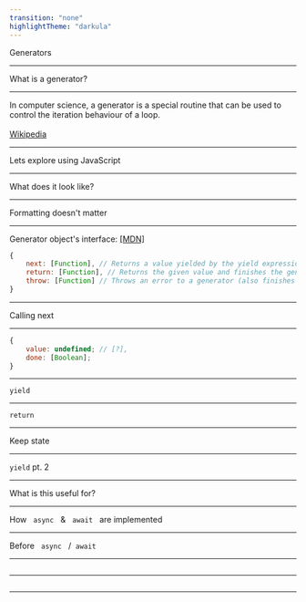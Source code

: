 ```yaml
---
transition: "none"
highlightTheme: "darkula"
---
```


Generators

<!-- I occasionally run into generators and forget how they work and what they do -->

---

What is a generator?

<!-- What are they -->
<!-- Wikipedia says that -->

---

<!-- .slide: style="text-align: left;" -->

In computer science, a generator is a special routine that can be used to control the iteration behaviour of a loop.
<br />
<br />
[Wikipedia](http://tiny.cc/zv4azy)

<!-- A bit dense. I know what an iterator is but what does this mean? -->
<!-- So -->

---

Lets explore using JavaScript

---

What does it look like?

<!-- two empty functions -->
<!-- 1-complete.js -->

---

<!-- FYI -->

Formatting doesn't matter

<!-- Let's look at the default return values -->
<!-- 2-complete.js -->

---

<!-- .slide: style="text-align: left;" -->
<!-- TODO: get MDN link -->

Generator object's interface: [[MDN]]()

```js
{
    next: [Function], // Returns a value yielded by the yield expression.
    return: [Function], // Returns the given value and finishes the generator.
    throw: [Function] // Throws an error to a generator (also finishes the generator, unless caught from within that generator).
}
```

<!-- 3-complete.js -->

---

Calling next

---

<!-- .slide: style="text-align: left;" -->

```js
{
    value: undefined; // [?],
    done: [Boolean];
}
```

<!-- 4-complete.js -->

---

`yield` <!-- keyword -->

<!-- 5-complete.js -->

---

`return` <!-- keyword -->

<!-- marks as done-->
<!-- 6-complete.js -->

---

Keep state

<!-- 7-complete.js -->

<!-- this means you can do things like infinite generator-->
<!-- infinite loop but yield hands off execution -->

<!-- 8-complete.js -->

---

`yield` pt. 2

<!-- infinity w/ skip -->
<!-- 9-complete.js -->

---

What is this useful for?

<!-- I don't know. Or rather I'm not sure what you would want to use these for in everyday coding. -->
<!-- But they are -->

---

How &nbsp; `async` &nbsp; & &nbsp; `await` &nbsp; are implemented

<!-- TODO: get link -->

---

Before &nbsp; `async` &nbsp; / &nbsp;`await`

---

<!-- koa example-->
<!-- TODO: look at koa -->

```js
```

---

<!-- equivalent async await? -->
<!-- TODO: get example -->

```js
```

---
